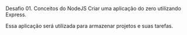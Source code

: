 Desafio 01. Conceitos do NodeJS
Criar uma aplicação do zero utilizando Express.

Essa aplicação será utilizada para armazenar projetos e suas tarefas.
